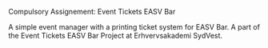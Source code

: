 Compulsory Assignement: Event Tickets EASV Bar

A simple event manager with a printing ticket system for EASV Bar. A part of the Event Tickets EASV Bar Project at Erhvervsakademi SydVest.
